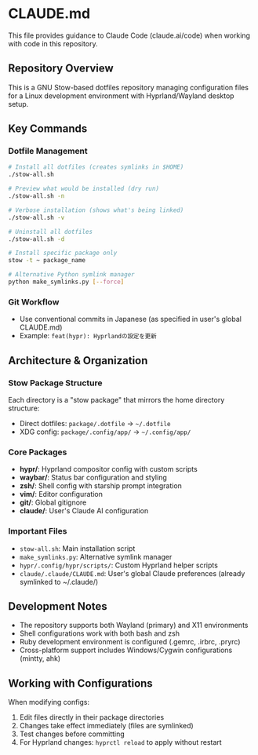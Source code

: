 # CLAUDE.md

This file provides guidance to Claude Code (claude.ai/code) when working with code in this repository.

## Repository Overview
This is a GNU Stow-based dotfiles repository managing configuration files for a Linux development environment with Hyprland/Wayland desktop setup.

## Key Commands

### Dotfile Management
```bash
# Install all dotfiles (creates symlinks in $HOME)
./stow-all.sh

# Preview what would be installed (dry run)
./stow-all.sh -n

# Verbose installation (shows what's being linked)
./stow-all.sh -v

# Uninstall all dotfiles
./stow-all.sh -d

# Install specific package only
stow -t ~ package_name

# Alternative Python symlink manager
python make_symlinks.py [--force]
```

### Git Workflow
- Use conventional commits in Japanese (as specified in user's global CLAUDE.md)
- Example: `feat(hypr): Hyprlandの設定を更新`

## Architecture & Organization

### Stow Package Structure
Each directory is a "stow package" that mirrors the home directory structure:
- Direct dotfiles: `package/.dotfile` → `~/.dotfile`
- XDG config: `package/.config/app/` → `~/.config/app/`

### Core Packages
- **hypr/**: Hyprland compositor config with custom scripts
- **waybar/**: Status bar configuration and styling
- **zsh/**: Shell config with starship prompt integration
- **vim/**: Editor configuration
- **git/**: Global gitignore
- **claude/**: User's Claude AI configuration

### Important Files
- `stow-all.sh`: Main installation script
- `make_symlinks.py`: Alternative symlink manager
- `hypr/.config/hypr/scripts/`: Custom Hyprland helper scripts
- `claude/.claude/CLAUDE.md`: User's global Claude preferences (already symlinked to ~/.claude/)

## Development Notes
- The repository supports both Wayland (primary) and X11 environments
- Shell configurations work with both bash and zsh
- Ruby development environment is configured (.gemrc, .irbrc, .pryrc)
- Cross-platform support includes Windows/Cygwin configurations (mintty, ahk)

## Working with Configurations
When modifying configs:
1. Edit files directly in their package directories
2. Changes take effect immediately (files are symlinked)
3. Test changes before committing
4. For Hyprland changes: `hyprctl reload` to apply without restart
